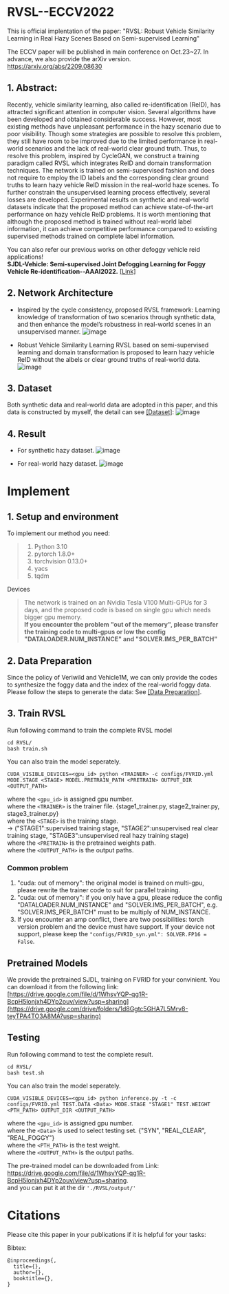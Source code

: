 # RVSL--ECCV2022
This is official implentation of the paper:
"RVSL: Robust Vehicle Similarity Learning in Real Hazy Scenes Based on Semi-supervised Learning"

The ECCV paper will be published in main conference on Oct.23~27.
In advance, we also provide the arXiv version. https://arxiv.org/abs/2209.08630

## 1. Abstract:
Recently, vehicle similarity learning, also called re-identification (ReID), has attracted significant attention in computer vision. Several algorithms have been developed and obtained considerable success. However, most existing methods have unpleasant performance in the hazy scenario due to poor visibility. Though some strategies are possible to resolve this problem, they still have room to be improved due to the limited performance in real-world scenarios and the lack of real-world clear ground truth. Thus, to resolve this problem, inspired by CycleGAN, we construct a training paradigm called RVSL which integrates ReID and domain transformation techniques. The network is trained on semi-supervised fashion and does not require to employ the ID labels and the corresponding clear ground truths to learn hazy vehicle ReID mission in the real-world haze scenes. To further constrain the unsupervised learning process effectively, several losses are developed. Experimental results on synthetic and real-world datasets indicate that the proposed method can achieve state-of-the-art performance on hazy vehicle ReID problems. It is worth mentioning that although the proposed method is trained without real-world label information, it can achieve competitive performance compared to existing supervised methods trained on complete label information.

You can also refer our previous works on other defoggy vehicle reid applications! <br />
**SJDL-Vehicle: Semi-supervised Joint Defogging Learning for Foggy Vehicle Re-identification--AAAI2022.** [[Link]](https://github.com/Cihsaing/SJDL-Foggy-Vehicle-Re-Identification--AAAI2022)

## 2. Network Architecture
* Inspired by the cycle consistency, proposed RVSL framework:
Learning knowledge of transformation of two scenarios through synthetic data, and then enhance the model’s robustness in real-world scenes in an unsupervised manner.
![image](https://github.com/Cihsaing/rvsl-robust-vehicle-similarity-learning--ECCV22/raw/master/Fig/cycle_consistency.png)

* Robust Vehicle Similarity Learning
RVSL based on semi-supervised learning and domain transformation is proposed to learn hazy vehicle ReID without the albels or clear ground truths of real-world data.
![image](https://github.com/Cihsaing/rvsl-robust-vehicle-similarity-learning--ECCV22/raw/master/Fig/architecture.png)

## 3. Dataset 
Both synthetic data and real-world data are adopted in this paper, and this data is constructed by myself, the detail can see [[Dataset]](https://github.com/Cihsaing/rvsl-robust-vehicle-similarity-learning--ECCV22/tree/master/Datasets):
![image](https://github.com/Cihsaing/rvsl-robust-vehicle-similarity-learning--ECCV22/raw/master/Fig/dataset.png)

## 4. Result
* For synthetic hazy dataset.
![image](https://github.com/Cihsaing/rvsl-robust-vehicle-similarity-learning--ECCV22/raw/master/Fig/Syn_SOTA.png)

* For real-world hazy dataset.
![image](https://github.com/Cihsaing/rvsl-robust-vehicle-similarity-learning--ECCV22/raw/master/Fig/Real_SOTA.png)

# Implement
## 1. Setup and environment
To implement our method you need:
> 1. Python 3.10
> 2. pytorch 1.8.0+
> 3. torchvision 0.13.0+
> 4. yacs
> 5. tqdm

Devices
>The network is trained on an Nvidia Tesla V100 Multi-GPUs for 3 days, and the proposed code is based on single gpu which needs bigger gpu memory. <br>
>**If you encounter the problem "out of the memory", please transfer the training code to multi-gpus or low the config "DATALOADER.NUM_INSTANCE" and "SOLVER.IMS_PER_BATCH"**

## 2. Data Preparation
Since the policy of Veriwild and Vehicle1M, we can only provide the codes to synthesize the foggy data and the index of the real-world foggy data. Please follow the steps to generate the data:
See [[Data Preparation]](https://github.com/Cihsaing/rvsl-robust-vehicle-similarity-learning--ECCV22/tree/master/Datasets).

## 3. Train RVSL
Run following command to train the complete RVSL model
```
cd RVSL/
bash train.sh
```

You can also train the model seperately.
```
CUDA_VISIBLE_DEVICES=<gpu_id> python <TRAINER> -c configs/FVRID.yml MODE.STAGE <STAGE> MODEL.PRETRAIN_PATH <PRETRAIN> OUTPUT_DIR <OUTPUT_PATH>
```
where the ```<gpu_id>``` is assigned gpu number. <br>
where the ```<TRAINER>``` is the trainer file. {stage1_trainer.py, stage2_trainer.py, stage3_trainer.py} <br>
where the ```<STAGE>``` is the training stage. <br>
-> ("STAGE1":supervised training stage, "STAGE2":unsupervised real clear training stage, "STAGE3":unsupervised real hazy training stage) <br>
where the ```<PRETRAIN>``` is the pretrained weights path. <br>
where the ```<OUTPUT_PATH>``` is the output paths. <br>

### Common problem
1. "cuda: out of memory": the original model is trained on multi-gpu, please rewrite the trainer code to suit for parallel training.
2. "cuda: out of memory": if you only have a gpu, please reduce the config "DATALOADER.NUM_INSTANCE" and "SOLVER.IMS_PER_BATCH", e.g. "SOLVER.IMS_PER_BATCH" must to be multiply of NUM_INSTANCE.
3. If you encounter an amp conflict, there are two possibilities: torch version problem and the device must have support.
   If your device not support, please keep the ```"configs/FVRID_syn.yml": SOLVER.FP16 = False```.

## Pretrained Models
We provide the pretrained SJDL, training on FVRID for your convinient. You can download it from the following link: 
[https://drive.google.com/file/d/1WhsvYQP-qg1R-BcpH5lonjxh4DYp2ouv/view?usp=sharing](https://drive.google.com/drive/folders/1d8Ggtc5GHA7L5Mrv8-teyTPA4TO3A8MA?usp=sharing)

## Testing
Run following command to test the complete result.
```
cd RVSL/
bash test.sh
```

You can also train the model seperately.
```
CUDA_VISIBLE_DEVICES=<gpu_id> python inference.py -t -c configs/FVRID.yml TEST.DATA <Data> MODE.STAGE "STAGE1" TEST.WEIGHT <PTH_PATH> OUTPUT_DIR <OUTPUT_PATH> 
```
where the ```<gpu_id>``` is assigned gpu number. <br>
where the ```<Data>``` is used to select testing set. {"SYN", "REAL_CLEAR", "REAL_FOGGY"} <br>
where the ```<PTH_PATH>``` is the test weight. <br>
where the ```<OUTPUT_PATH>``` is the output paths. <br>

The pre-trained model can be downloaded from Link: <br>
https://drive.google.com/file/d/1WhsvYQP-qg1R-BcpH5lonjxh4DYp2ouv/view?usp=sharing. <br>
and you can put it at the dir ```'./RVSL/output/'```

# Citations
Please cite this paper in your publications if it is helpful for your tasks:    

Bibtex:
```
@inproceedings{,
  title={},
  author={},
  booktitle={},
}
```
